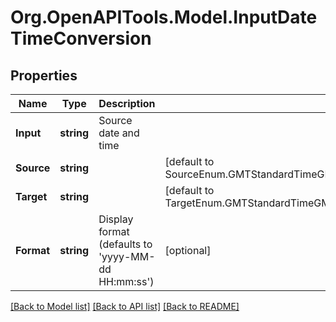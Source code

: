 
# Org.OpenAPITools.Model.InputDateTimeConversion

## Properties

Name | Type | Description | Notes
------------ | ------------- | ------------- | -------------
**Input** | **string** | Source date and time | 
**Source** | **string** |  | [default to SourceEnum.GMTStandardTimeGMTGreenwichMeanTimeDublinEdinburghLisbonLondon]
**Target** | **string** |  | [default to TargetEnum.GMTStandardTimeGMTGreenwichMeanTimeDublinEdinburghLisbonLondon]
**Format** | **string** | Display format (defaults to &#39;yyyy-MM-dd HH:mm:ss&#39;) | [optional] 

[[Back to Model list]](../README.md#documentation-for-models)
[[Back to API list]](../README.md#documentation-for-api-endpoints)
[[Back to README]](../README.md)

